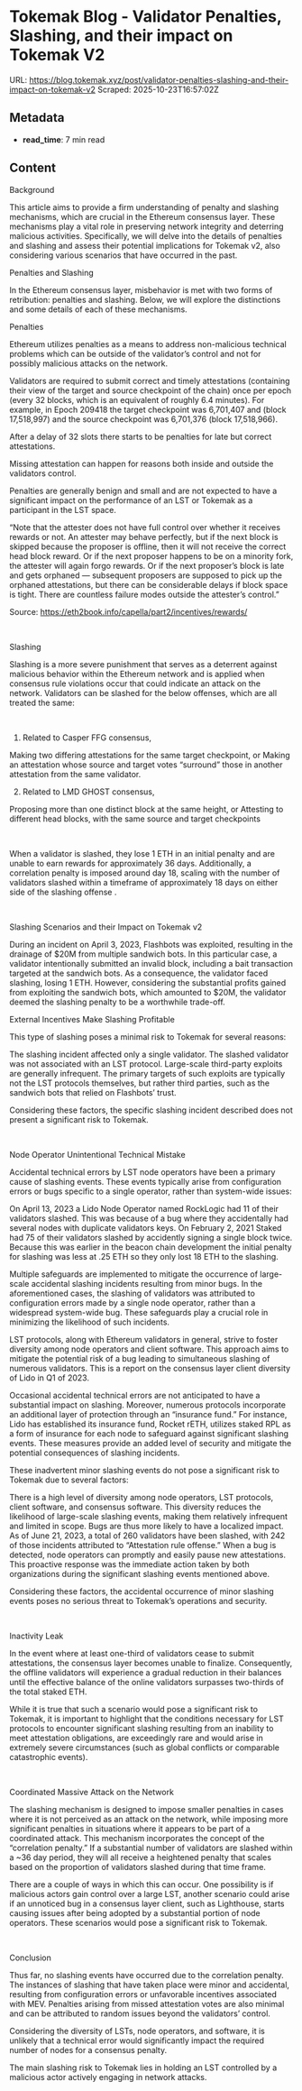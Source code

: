 # Tokemak Blog - Validator Penalties, Slashing, and their impact on Tokemak V2

URL: https://blog.tokemak.xyz/post/validator-penalties-slashing-and-their-impact-on-tokemak-v2
Scraped: 2025-10-23T16:57:02Z

## Metadata

- **read_time**: 7 min read

## Content

Background

This article aims to provide a firm understanding of penalty and slashing mechanisms, which are crucial in the Ethereum consensus layer. These mechanisms play a vital role in preserving network integrity and deterring malicious activities. Specifically, we will delve into the details of penalties and slashing and assess their potential implications for Tokemak v2, also considering various scenarios that have occurred in the past.

Penalties and Slashing

In the Ethereum consensus layer, misbehavior is met with two forms of retribution: penalties and slashing. Below, we will explore the distinctions and some details of each of these mechanisms.

Penalties

Ethereum utilizes penalties as a means to address non-malicious technical problems which can be outside of the validator’s control and not for possibly malicious attacks on the network.

Validators are required to submit correct and timely attestations (containing their view of the target and source checkpoint of the chain) once per epoch (every 32 blocks, which is an equivalent of roughly 6.4 minutes). For example, in Epoch 209418 the target checkpoint was 6,701,407 and (block 17,518,997) and the source checkpoint was 6,701,376 (block 17,518,966).

After a delay of 32 slots there starts to be penalties for late but correct attestations.

Missing attestation can happen for reasons both inside and outside the validators control.

Penalties are generally benign and small and are not expected to have a significant impact on the performance of an LST or Tokemak as a participant in the LST space.

“Note that the attester does not have full control over whether it receives rewards or not. An attester may behave perfectly, but if the next block is skipped because the proposer is offline, then it will not receive the correct head block reward. Or if the next proposer happens to be on a minority fork, the attester will again forgo rewards. Or if the next proposer’s block is late and gets orphaned — subsequent proposers are supposed to pick up the orphaned attestations, but there can be considerable delays if block space is tight. There are countless failure modes outside the attester’s control.”

Source: https://eth2book.info/capella/part2/incentives/rewards/

‍

Slashing

Slashing is a more severe punishment that serves as a deterrent against malicious behavior within the Ethereum network and is applied when consensus rule violations occur that could indicate an attack on the network. Validators can be slashed for the below offenses, which are all treated the same:

‍

1. Related to Casper FFG consensus,

Making two differing attestations for the same target checkpoint, or
Making an attestation whose source and target votes “surround” those in another attestation from the same validator.

2. Related to LMD GHOST consensus,

Proposing more than one distinct block at the same height, or
Attesting to different head blocks, with the same source and target checkpoints

‍

When a validator is slashed, they lose 1 ETH in an initial penalty and are unable to earn rewards for approximately 36 days. Additionally, a correlation penalty is imposed around day 18, scaling with the number of validators slashed within a timeframe of approximately 18 days on either side of the slashing offense .

‍

Slashing Scenarios and their Impact on Tokemak v2

During an incident on April 3, 2023, Flashbots was exploited, resulting in the drainage of $20M from multiple sandwich bots. In this particular case, a validator intentionally submitted an invalid block, including a bait transaction targeted at the sandwich bots. As a consequence, the validator faced slashing, losing 1 ETH. However, considering the substantial profits gained from exploiting the sandwich bots, which amounted to $20M, the validator deemed the slashing penalty to be a worthwhile trade-off.

External Incentives Make Slashing Profitable

This type of slashing poses a minimal risk to Tokemak for several reasons:

The slashing incident affected only a single validator.
The slashed validator was not associated with an LST protocol.
Large-scale third-party exploits are generally infrequent.
The primary targets of such exploits are typically not the LST protocols themselves, but rather third parties, such as the sandwich bots that relied on Flashbots’ trust.

Considering these factors, the specific slashing incident described does not present a significant risk to Tokemak.

‍

Node Operator Unintentional Technical Mistake

Accidental technical errors by LST node operators have been a primary cause of slashing events. These events typically arise from configuration errors or bugs specific to a single operator, rather than system-wide issues:

On April 13, 2023 a Lido Node Operator named RockLogic had 11 of their validators slashed. This was because of a bug where they accidentally had several nodes with duplicate validators keys.
On February 2, 2021 Staked had 75 of their validators slashed by accidently signing a single block twice. Because this was earlier in the beacon chain development the initial penalty for slashing was less at .25 ETH so they only lost 18 ETH to the slashing.

Multiple safeguards are implemented to mitigate the occurrence of large-scale accidental slashing incidents resulting from minor bugs. In the aforementioned cases, the slashing of validators was attributed to configuration errors made by a single node operator, rather than a widespread system-wide bug. These safeguards play a crucial role in minimizing the likelihood of such incidents.

LST protocols, along with Ethereum validators in general, strive to foster diversity among node operators and client software. This approach aims to mitigate the potential risk of a bug leading to simultaneous slashing of numerous validators. This is a report on the consensus layer client diversity of Lido in Q1 of 2023.

Occasional accidental technical errors are not anticipated to have a substantial impact on slashing. Moreover, numerous protocols incorporate an additional layer of protection through an “insurance fund.” For instance, Lido has established its insurance fund, Rocket rETH, utilizes staked RPL as a form of insurance for each node to safeguard against significant slashing events. These measures provide an added level of security and mitigate the potential consequences of slashing incidents.

These inadvertent minor slashing events do not pose a significant risk to Tokemak due to several factors:

There is a high level of diversity among node operators, LST protocols, client software, and consensus software. This diversity reduces the likelihood of large-scale slashing events, making them relatively infrequent and limited in scope. Bugs are thus more likely to have a localized impact.
As of June 21, 2023, a total of 260 validators have been slashed, with 242 of those incidents attributed to “Attestation rule offense.” When a bug is detected, node operators can promptly and easily pause new attestations. This proactive response was the immediate action taken by both organizations during the significant slashing events mentioned above.

Considering these factors, the accidental occurrence of minor slashing events poses no serious threat to Tokemak’s operations and security.

‍

Inactivity Leak

In the event where at least one-third of validators cease to submit attestations, the consensus layer becomes unable to finalize. Consequently, the offline validators will experience a gradual reduction in their balances until the effective balance of the online validators surpasses two-thirds of the total staked ETH.

While it is true that such a scenario would pose a significant risk to Tokemak, it is important to highlight that the conditions necessary for LST protocols to encounter significant slashing resulting from an inability to meet attestation obligations, are exceedingly rare and would arise in extremely severe circumstances (such as global conflicts or comparable catastrophic events).

‍

Coordinated Massive Attack on the Network

The slashing mechanism is designed to impose smaller penalties in cases where it is not perceived as an attack on the network, while imposing more significant penalties in situations where it appears to be part of a coordinated attack. This mechanism incorporates the concept of the “correlation penalty.” If a substantial number of validators are slashed within a ~36 day period, they will all receive a heightened penalty that scales based on the proportion of validators slashed during that time frame.

There are a couple of ways in which this can occur. One possibility is if malicious actors gain control over a large LST, another scenario could arise if an unnoticed bug in a consensus layer client, such as Lighthouse, starts causing issues after being adopted by a substantial portion of node operators. These scenarios would pose a significant risk to Tokemak.

‍

Conclusion

Thus far, no slashing events have occurred due to the correlation penalty. The instances of slashing that have taken place were minor and accidental, resulting from configuration errors or unfavorable incentives associated with MEV. Penalties arising from missed attestation votes are also minimal and can be attributed to random issues beyond the validators’ control.

Considering the diversity of LSTs, node operators, and software, it is unlikely that a technical error would significantly impact the required number of nodes for a consensus penalty.

The main slashing risk to Tokemak lies in holding an LST controlled by a malicious actor actively engaging in network attacks.